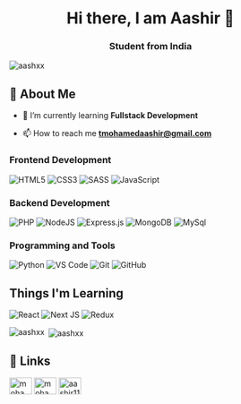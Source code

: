 <h1 align="center">Hi there, I am Aashir 👋</h1>
<h3 align="center">Student from India</h3>

<p align="left"> <img src="https://komarev.com/ghpvc/?username=aashxx&label=Profile%20views&color=0e75b6&style=flat" alt="aashxx" /> </p>

## 🚀 About Me
- 🧠 I’m currently learning **Fullstack Development**

- 📫 How to reach me **tmohamedaashir@gmail.com**

### Frontend Development
![HTML5](https://img.shields.io/badge/html5-%23E34F26.svg?style=for-the-badge&logo=html5&logoColor=white)
![CSS3](https://img.shields.io/badge/css3-%231572B6.svg?style=for-the-badge&logo=css3&logoColor=white)
![SASS](https://img.shields.io/badge/SASS-hotpink.svg?style=for-the-badge&logo=SASS&logoColor=white)
![JavaScript](https://img.shields.io/badge/javascript-%23323330.svg?style=for-the-badge&logo=javascript&logoColor=%23F7DF1E)

### Backend Development
![PHP](https://img.shields.io/badge/php-%23316192.svg?style=for-the-badge&logo=php&logoColor=white)
![NodeJS](https://img.shields.io/badge/node.js-6DA55F?style=for-the-badge&logo=node.js&logoColor=white)
![Express.js](https://img.shields.io/badge/express.js-%23404d59.svg?style=for-the-badge&logo=express&logoColor=%2361DAFB)
![MongoDB](https://img.shields.io/badge/MongoDB-%234ea94b.svg?style=for-the-badge&logo=mongodb&logoColor=white)
![MySql](https://img.shields.io/badge/mysql-%23316192.svg?style=for-the-badge&logo=mysql&logoColor=white)

### Programming and Tools
![Python](https://img.shields.io/badge/python-3670A0?style=for-the-badge&logo=python&logoColor=ffdd54)
![VS Code](https://img.shields.io/badge/vscode-3670A0?style=for-the-badge&logo=vscode&logoColor=ffdd54)
![Git](https://img.shields.io/badge/git-3670A0?style=for-the-badge&logo=git&logoColor=ffdd54)
![GitHub](https://img.shields.io/badge/github-3670A0?style=for-the-badge&logo=github&logoColor=ffdd54)

## Things I'm Learning
![React](https://img.shields.io/badge/React-02569B?style=for-the-badge&logo=React&logoColor=white)
![Next JS](https://img.shields.io/badge/Next-black?style=for-the-badge&logo=next.js&logoColor=white)
![Redux](https://img.shields.io/badge/redux-%23593d88.svg?style=for-the-badge&logo=redux&logoColor=white)

<p><img align="left" src="https://github-readme-stats.vercel.app/api/top-langs?username=aashxx&show_icons=true&locale=en&layout=compact" alt="aashxx" /></p>

<p>&nbsp;<img align="center" src="https://github-readme-stats.vercel.app/api?username=aashxx&show_icons=true&locale=en" alt="aashxx" /></p>

## 🔗 Links
<p align="left">
<a href="https://instagram.com/mohamed_aashir_" target="blank"><img align="center" src="https://raw.githubusercontent.com/rahuldkjain/github-profile-readme-generator/master/src/images/icons/Social/instagram.svg" alt="mohamed_aashir_" height="30" width="40" /></a>
<a href="https://www.linkedin.com/in/aashxx/" target="blank"><img align="center" src="https://raw.githubusercontent.com/rahuldkjain/github-profile-readme-generator/master/src/images/icons/Social/linked-in-alt.svg" alt="mohamed_aashir_" height="30" width="40" /></a>
<a href="https://www.hackerearth.com/aashir117" target="blank"><img align="center" src="https://raw.githubusercontent.com/rahuldkjain/github-profile-readme-generator/master/src/images/icons/Social/hackerrank.svg" alt="aashir117" height="30" width="40" /></a>
</p>

